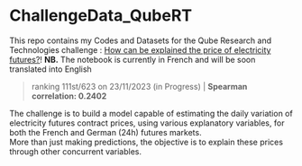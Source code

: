 # ChallengeData_QubeRT

This repo contains my Codes and Datasets for the Qube Research and Technologies challenge : [How can be explained the price of electricity futures?](https://challengedata.ens.fr/participants/challenges/97/)!
**NB.** The notebook is currently in French and will be soon translated into English
> ranking 111st/623 on 23/11/2023 (in Progress) | **Spearman correlation: 0.2402** 

The challenge is to build a model capable of estimating the daily variation of electricity futures contract prices, using various explanatory variables, for both the French and German (24h) futures markets.  
More than just making predictions, the objective is to explain these prices through other concurrent variables.
